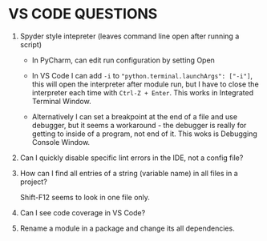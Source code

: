 VS CODE QUESTIONS
=================

1. Spyder style intepreter (leaves command line open after running a script)

   - In PyCharm, can edit run configuration by setting Open 

   - In VS Code I can add `-i` to `"python.terminal.launchArgs": ["-i"]`,
     this will open the interpreter after module run, but I have to close the 
     interpreter each time with `Ctrl-Z + Enter`. This works in Integrated Terminal Window.

   - Alternatively I can set a breakpoint at the end of a file and use debugger, but
     it seems a workaround - the debugger is really for getting to inside of a program, 
     not end of it. This woks is Debugging Console Window.    

2. Can I quickly disable specific lint errors in the IDE, not a config file? 

3. How can I find all entries of a string (variable name) in all files in a 
   project?

   Shift-F12 seems to look in one file only. 

4. Can I see code coverage in VS Code?  

5. Rename a module in a package and change its all dependencies. 
   
   

     
